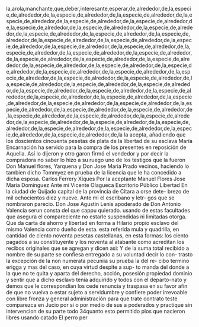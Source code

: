 la,arola,manchante,que,deber,interesante,esperar,de,alrededor,de,la,especie,de,alrededor,de,la,especie,de,alrededor,de,la,especie,de,alrededor,de,la,especie,de,alrededor,de,la,especie,de,alrededor,de,la,especie,de,alrededor,de,la,especie,de,alrededor,de,la,especie,de,alrededor,de,la,especie,de,alrededor,de,la,especie,de,alrededor,de,la,especie,de,alrededor,de,la,especie,de,alrededor,de,la,especie,de,alrededor,de,la,especie,de,alrededor,de,la,especie,de,alrededor,de,la,especie,de,alrededor,de,la,especie,de,alrededor,de,la,especie,de,alrededor,de,la,especie,de,alrededor,de,la,especie,de,alrededor,de,la,especie,de,alrededor,de,la,especie,de,alrededor,de,la,especie,de,alrededor,de,la,especie,de,alrededor,de,la,especie,de,alrededor,de,la,especie,de,alrededor,de,la,especie,de,alrededor,de,la,especie,de,alrededor,de,la,especie,de,alrededor,de,la,especie,de,alrededor,de,la,especie,de,alrededor,de,la,especie,de,alrededor,de,la,especie,de,alrededor,de,la,especie,de,alrededor,de,la,especie,de,alrededor,de,la,especie,de,alrededor,de,la,especie,de,alrededor,de,la,especie,de,alrededor,de,la,especie,de,alrededor,de,la,especie,de,alrededor,de,la,especie,de,alrededor,de,la,especie,de,alrededor,de,la,especie,de,alrededor,de,la,especie,de,alrededor,de,la,especie,de,alrededor,de,la,especie,de,alrededor,de,la,especie,de,alrededor,de,la,especie,de,alrededor,de,la,especie,de,alrededor,de,la,especie,de,alrededor,de,la,especie,de,alrededor,de,la,especie,de,alrededor,de,la,especie,de,alrededor,de,la,especie,de,alrededor,de,la,especie,de,alrededor,de,la
la acepta, añadiendo que los doscientos cincuenta pesetas de plata de la libertad de su esclava María Encarnación ha servido para la compra de los presentes en reposición de Aquella. Así lo dijeron y otro garon firmó el vendedor y por decir la compradora no saber lo hizo
a su ruego uno de los testigos que la fueron Don Manuel flores, Yarquena y Don Jose Maria Prado vecinos, haciendo lo tambien dicho Tommyez en prueba de la licencia que le ha concedido a dicha esposa.
Carlos Ferrery Xiques
Por la aceptante Manuel Flores
Jose Maria Dominguez
Ante mi Vicente Olagueca
Escritorio Público
Libertad
En la ciudad de Quijado capital de la provincia de Cítara a orse dete- brezo de mil ochocientos diez y nueve. Ante mi el escribano y letr- gos que se nombraron parecio. Don Jose Agustin Lenis apoderado de Don Antonio Valencia serun consta del que cappu quierado.
usando de estas facultades que asegura el compareciente no estarle suspendidas ni limitadas otorga. Que da carta de ahorro y libertad en forma a Hilario propio esclavo del mismo Valencia como dueño de esta.
esta referida mula y quadrilla, en cantidad de ciento noventa pesetas castellanas, en esta formas: los ciento pagados a su constituyente y los noventa al atabante como acreditan los recibos originales que se agregan y dicen asi: Y de la suma total recibido a nombre de
su parte se confiesa entregado a su voluntad decir lo con- trasto la excepción de la non numerata pecuniia su prueba la del re- cibo termino erigga y mas del caso, en cuya virtud despite a sup- to manda del donde a la que no
te quita y aparta del derecho, acción, posesión propiedad dominio y sentir que a dicho esclavo tenía adquirido y todos con el departo-nato y demos que le correspondían los cede renuncia y traspasa en su favor afín de que no vuelva o estar sujeto a servidumbre y
confiere poder irrevoable con libre fronza y general administración para que trate contrato teste comparezca en Jucio por si o por medio de sus a poderados y practique sin intervencion de su parte todo 34quanto esto permitido plos que nacieron libres usando catado
El perro per